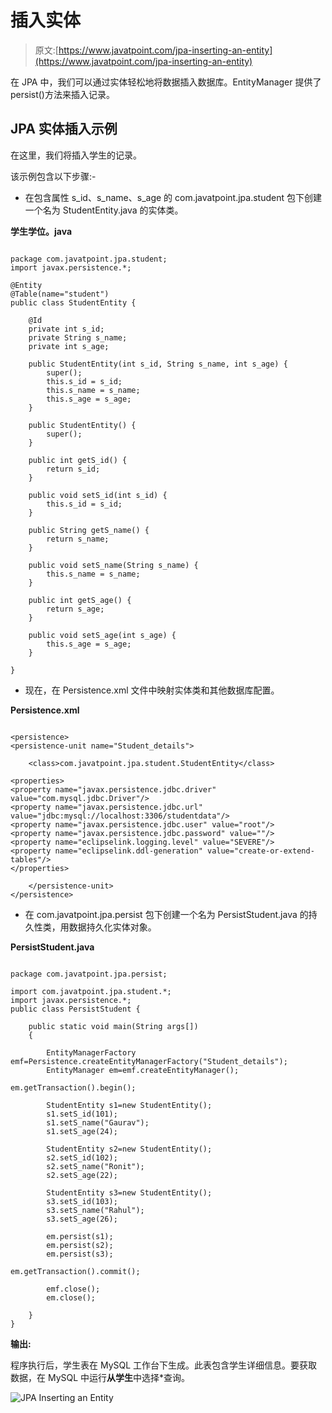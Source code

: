 # 插入实体

> 原文:[https://www.javatpoint.com/jpa-inserting-an-entity](https://www.javatpoint.com/jpa-inserting-an-entity)

在 JPA 中，我们可以通过实体轻松地将数据插入数据库。EntityManager 提供了 persist()方法来插入记录。

## JPA 实体插入示例

在这里，我们将插入学生的记录。

该示例包含以下步骤:-

*   在包含属性 s_id、s_name、s_age 的 com.javatpoint.jpa.student 包下创建一个名为 StudentEntity.java 的实体类。

**学生学位。java**

```

package com.javatpoint.jpa.student;
import javax.persistence.*;

@Entity
@Table(name="student")
public class StudentEntity {

	@Id
	private int s_id;
	private String s_name;
	private int s_age;

	public StudentEntity(int s_id, String s_name, int s_age) {
		super();
		this.s_id = s_id;
		this.s_name = s_name;
		this.s_age = s_age;
	}

	public StudentEntity() {
		super();
	}

	public int getS_id() {
		return s_id;
	}

	public void setS_id(int s_id) {
		this.s_id = s_id;
	}

	public String getS_name() {
		return s_name;
	}

	public void setS_name(String s_name) {
		this.s_name = s_name;
	}

	public int getS_age() {
		return s_age;
	}

	public void setS_age(int s_age) {
		this.s_age = s_age;
	}

}

```

*   现在，在 Persistence.xml 文件中映射实体类和其他数据库配置。

**Persistence.xml**

```

<persistence>
<persistence-unit name="Student_details">

	<class>com.javatpoint.jpa.student.StudentEntity</class>

<properties>
<property name="javax.persistence.jdbc.driver" value="com.mysql.jdbc.Driver"/>
<property name="javax.persistence.jdbc.url" value="jdbc:mysql://localhost:3306/studentdata"/>
<property name="javax.persistence.jdbc.user" value="root"/>
<property name="javax.persistence.jdbc.password" value=""/>
<property name="eclipselink.logging.level" value="SEVERE"/>
<property name="eclipselink.ddl-generation" value="create-or-extend-tables"/>
</properties>

	</persistence-unit>
</persistence>

```

*   在 com.javatpoint.jpa.persist 包下创建一个名为 PersistStudent.java 的持久性类，用数据持久化实体对象。

**PersistStudent.java**

```

package com.javatpoint.jpa.persist;

import com.javatpoint.jpa.student.*;
import javax.persistence.*;
public class PersistStudent {

	public static void main(String args[])
	{

		EntityManagerFactory emf=Persistence.createEntityManagerFactory("Student_details");
		EntityManager em=emf.createEntityManager();

em.getTransaction().begin();

		StudentEntity s1=new StudentEntity();
		s1.setS_id(101);
		s1.setS_name("Gaurav");
		s1.setS_age(24);

		StudentEntity s2=new StudentEntity();
		s2.setS_id(102);
		s2.setS_name("Ronit");
		s2.setS_age(22);

		StudentEntity s3=new StudentEntity();
		s3.setS_id(103);
		s3.setS_name("Rahul");
		s3.setS_age(26);

		em.persist(s1);
		em.persist(s2);
		em.persist(s3);		

em.getTransaction().commit();

		emf.close();
		em.close();

	}
}

```

**输出:**

程序执行后，学生表在 MySQL 工作台下生成。此表包含学生详细信息。要获取数据，在 MySQL 中运行**从学生**中选择*查询。

![JPA Inserting an Entity](../Images/4c675eb915d52cb914374dcb89364cec.png)